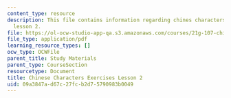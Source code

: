 ```yaml
---
content_type: resource
description: This file contains information regarding chines characters exercises
  lesson 2.
file: https://ol-ocw-studio-app-qa.s3.amazonaws.com/courses/21g-107-chinese-i-streamlined-fall-2014/09a3847ad67c27fcb2d75790983b0049_MIT21G_107F14_L2_mia.pdf
file_type: application/pdf
learning_resource_types: []
ocw_type: OCWFile
parent_title: Study Materials
parent_type: CourseSection
resourcetype: Document
title: Chinese Characters Exercises Lesson 2
uid: 09a3847a-d67c-27fc-b2d7-5790983b0049
---
```

